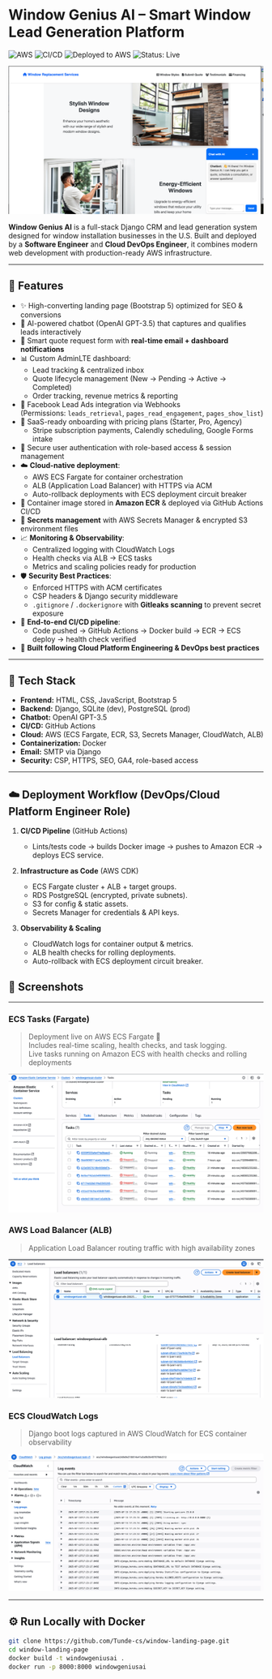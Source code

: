 # Window Genius AI – Smart Window Lead Generation Platform

![AWS](https://img.shields.io/badge/AWS-ECS%20Fargate-orange?logo=amazon-aws&logoColor=white)
![CI/CD](https://img.shields.io/badge/GitHub-Actions-blue?logo=github-actions&logoColor=white)
![Deployed to AWS](https://img.shields.io/badge/Deployed-AWS--ECS--Fargate-green?logo=amazonaws)
![Status: Live](https://img.shields.io/badge/Status-Live-brightgreen)

![Landing Screenshot](static/assets/img/landing-screenshot.png)


**Window Genius AI** is a full-stack Django CRM and lead generation system designed for window installation businesses in the U.S. Built and deployed by a **Software Engineer** and **Cloud DevOps Engineer**, it combines modern web development with production-ready AWS infrastructure.

---

## 🚀 Features

- ✨ High-converting landing page (Bootstrap 5) optimized for SEO & conversions  
- 💬 AI-powered chatbot (OpenAI GPT-3.5) that captures and qualifies leads interactively  
- 📩 Smart quote request form with **real-time email + dashboard notifications**  
- 📊 Custom AdminLTE dashboard:  
  - Lead tracking & centralized inbox  
  - Quote lifecycle management (New → Pending → Active → Completed)  
  - Order tracking, revenue metrics & reporting  
- 🔗 Facebook Lead Ads integration via Webhooks  
  (Permissions: `leads_retrieval`, `pages_read_engagement`, `pages_show_list`)  
- 🧠 SaaS-ready onboarding with pricing plans (Starter, Pro, Agency)  
  - Stripe subscription payments, Calendly scheduling, Google Forms intake  
- 🔐 Secure user authentication with role-based access & session management  
- ☁️ **Cloud-native deployment**:  
  - AWS ECS Fargate for container orchestration  
  - ALB (Application Load Balancer) with HTTPS via ACM  
  - Auto-rollback deployments with ECS deployment circuit breaker  
- 🧱 Container image stored in **Amazon ECR** & deployed via GitHub Actions CI/CD  
- 🔐 **Secrets management** with AWS Secrets Manager & encrypted S3 environment files  
- 📈 **Monitoring & Observability**:  
  - Centralized logging with CloudWatch Logs  
  - Health checks via ALB → ECS tasks  
  - Metrics and scaling policies ready for production  
- 🛡️ **Security Best Practices**:  
  - Enforced HTTPS with ACM certificates  
  - CSP headers & Django security middleware  
  - `.gitignore` / `.dockerignore` with **Gitleaks scanning** to prevent secret exposure  
- 🔄 **End-to-end CI/CD pipeline**:  
  - Code pushed → GitHub Actions → Docker build → ECR → ECS deploy → health check verified  
- 🧠 **Built following Cloud Platform Engineering & DevOps best practices**

---

## 🧠 Tech Stack

- **Frontend:** HTML, CSS, JavaScript, Bootstrap 5
- **Backend:** Django, SQLite (dev), PostgreSQL (prod)
- **Chatbot:** OpenAI GPT-3.5
- **CI/CD:** GitHub Actions
- **Cloud:** AWS (ECS Fargate, ECR, S3, Secrets Manager, CloudWatch, ALB)
- **Containerization:** Docker
- **Email:** SMTP via Django
- **Security:** CSP, HTTPS, SEO, GA4, role-based access

---

## ☁️ Deployment Workflow (DevOps/Cloud Platform Engineer Role)

1. **CI/CD Pipeline** (GitHub Actions)  
   - Lints/tests code → builds Docker image → pushes to Amazon ECR → deploys ECS service.  

2. **Infrastructure as Code** (AWS CDK)  
   - ECS Fargate cluster + ALB + target groups.  
   - RDS PostgreSQL (encrypted, private subnets).  
   - S3 for config & static assets.  
   - Secrets Manager for credentials & API keys.  

3. **Observability & Scaling**  
   - CloudWatch logs for container output & metrics.  
   - ALB health checks for rolling deployments.  
   - Auto-rollback with ECS deployment circuit breaker.  
## 📸 Screenshots

---


### ECS Tasks (Fargate)

> Deployment live on AWS ECS Fargate 🚀  
> Includes real-time scaling, health checks, and task logging.  
> Live tasks running on Amazon ECS with health checks and rolling deployments

![ECS Tasks Screenshot](static/assets/img/ecs-tasks.png)

### AWS Load Balancer (ALB)

> Application Load Balancer routing traffic with high availability zones

![ALB Screenshot](static/assets/img/alb-dashboard.png)

### ECS CloudWatch Logs

> Django boot logs captured in AWS CloudWatch for ECS container observability

![CloudWatch Logs](static/assets/img/cloudwatch-logs.png)


---

## ⚙️ Run Locally with Docker

```bash
git clone https://github.com/Tunde-cs/window-landing-page.git
cd window-landing-page
docker build -t windowgeniusai .
docker run -p 8000:8000 windowgeniusai
